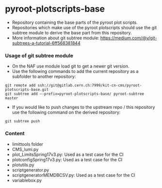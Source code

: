 # pyroot-plotscripts-base

* Repository containing the base parts of the pyroot plot scripts.
* Repositories which make use of the pyroot plotscripts should use the git subtree module to derive the base part from this repository.
* More information about git subtree module: https://medium.com/@v/git-subtrees-a-tutorial-6ff568381844

### Usage of git subtree module
* On the NAF use module load git to get a newer git version.
* Use the following commands to add the current repository as a subfolder to another repository:
```
git remote add ssh://git@gitlab.cern.ch:7999/kit-cn-cms/pyroot-plotscripts-base.git
git subtree add —-prefix=pyroot-plotscripts-base/ pyroot-subtree master
```
* If you would like to push changes to the upstream repo / this repository use the following command on the derived repository:
```
git subtree push
```



### Content

* limittools folder
* CMS_lumi.py
* plot_LimitsSpring17v3.py: Used as a test case for the CI
* plotconfigSpring17v3.py: Used as a test case for the CI
* plotutils.py
* scriptgenerator.py
* scriptgeneratorMEMDBCSV.py: Used as a test case for the CI
* variablebox.py
